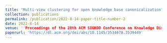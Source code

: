 ```yaml
---
title: "Multi-view clustering for open knowledge base canonicalization"
collection: publications
permalink: /publication/2022-8-14-paper-title-number-2
date: 2022-8-14
venue: ''Proceedings of the 28th ACM SIGKDD Conference on Knowledge Discovery and Data Mining'
paperurl: 'https://dl.acm.org/doi/abs/10.1145/3534678.3539449'
---
```

